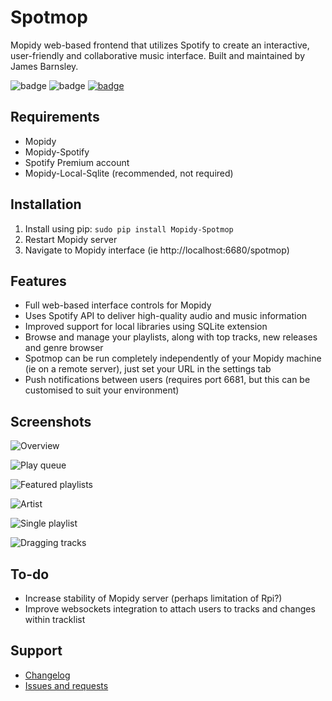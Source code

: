 Spotmop
=======

Mopidy web-based frontend that utilizes Spotify to create an interactive, user-friendly and collaborative music interface. Built and maintained by James Barnsley.

![badge](https://img.shields.io/pypi/v/mopidy-spotmop.svg?style=flat)
![badge](https://img.shields.io/pypi/dm/mopidy-spotmop.svg)
[![badge](https://img.shields.io/badge/donate-paypal-blue.svg)](https://www.paypal.com/cgi-bin/webscr?cmd=_donations&business=james%40barnsley%2enz&lc=NZ&item_name=James%20Barnsley&currency_code=NZD&bn=PP%2dDonationsBF%3abtn_donate_LG%2egif%3aNonHosted)


Requirements
--------

* Mopidy
* Mopidy-Spotify
* Spotify Premium account
* Mopidy-Local-Sqlite (recommended, not required)

Installation
--------

1. Install using pip: `sudo pip install Mopidy-Spotmop`
2. Restart Mopidy server
3. Navigate to Mopidy interface (ie http://localhost:6680/spotmop)

Features
--------

* Full web-based interface controls for Mopidy
* Uses Spotify API to deliver high-quality audio and music information
* Improved support for local libraries using SQLite extension
* Browse and manage your playlists, along with top tracks, new releases and genre browser
* Spotmop can be run completely independently of your Mopidy machine (ie on a remote server), just set your URL in the settings tab
* Push notifications between users (requires port 6681, but this can be customised to suit your environment)

Screenshots
-----------

![Overview](https://raw.githubusercontent.com/jaedb/spotmop/master/Screenshots/overview.jpg)

![Play queue](https://raw.githubusercontent.com/jaedb/spotmop/master/Screenshots/desktop-queue.jpg)

![Featured playlists](https://raw.githubusercontent.com/jaedb/spotmop/master/Screenshots/desktop-featured.jpg)

![Artist](https://raw.githubusercontent.com/jaedb/spotmop/master/Screenshots/desktop-artist.jpg)

![Single playlist](https://raw.githubusercontent.com/jaedb/spotmop/master/Screenshots/desktop-playlist.jpg)

![Dragging tracks](https://raw.githubusercontent.com/jaedb/spotmop/master/Screenshots/desktop-dragging.jpg)


To-do
-----

* Increase stability of Mopidy server (perhaps limitation of Rpi?)
* Improve websockets integration to attach users to tracks and changes within tracklist

Support
-------

* [Changelog](https://github.com/jaedb/spotmop/releases)
* [Issues and requests](https://github.com/jaedb/spotmop/issues)

